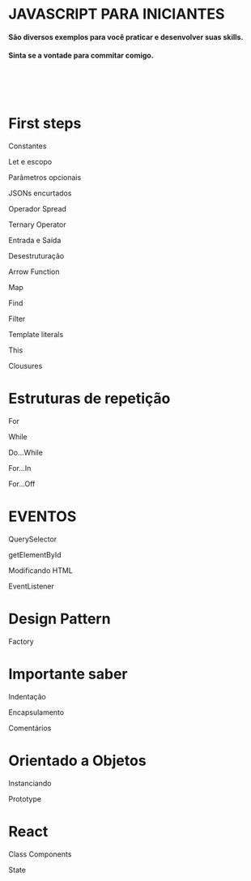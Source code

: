 # JAVASCRIPT PARA INICIANTES


#### São diversos exemplos para você praticar e desenvolver suas skills.
#### Sinta se a vontade para commitar comigo.
<br>
<br>
<br>

# First steps

Constantes

Let e escopo

Parâmetros opcionais

JSONs encurtados

Operador Spread

Ternary Operator

Entrada e Saída 

Desestruturação

Arrow Function

Map

Find

Filter

Template literals

This

Clousures

# Estruturas de repetição 

For 

While

Do...While

For...In

For...Off

# EVENTOS

QuerySelector

getElementById

Modificando HTML

EventListener

# Design Pattern

Factory

# Importante saber 

Indentação

Encapsulamento

Comentários 

# Orientado a Objetos

Instanciando 

Prototype

# React

Class Components

State
